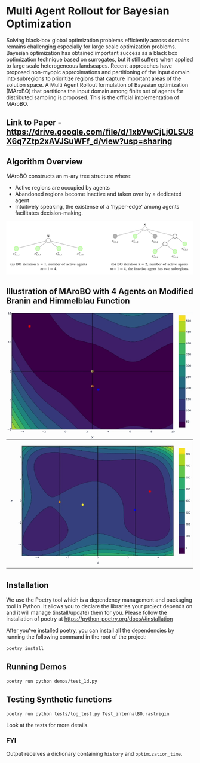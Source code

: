 # Multi Agent Rollout for Bayesian Optimization 
Solving black-box global optimization problems efficiently across domains remains challenging especially for large scale optimization problems. Bayesian optimization has obtained important success as a black box optimization technique based on surrogates, but it still suffers when applied to large scale heterogeneous landscapes. Recent approaches have proposed non-myopic approximations and partitioning of the input domain into subregions to prioritize regions that capture important areas of the solution space. A Multi Agent Rollout formulation of Bayesian optimization (MAroBO) that partitions the input domain among finite set of agents for distributed sampling is proposed. This is the official implementation of MAroBO.

## Link to Paper - https://drive.google.com/file/d/1xbVwCjLj0LSU8X6q7Ztp2xAVJSuWFf_d/view?usp=sharing

## Algorithm Overview

MAroBO constructs an m-ary tree structure where:
- Active regions are occupied by agents
- Abandoned regions become inactive and taken over by a dedicated agent
- Intuitively speaking, the existense of a 'hyper-edge' among agents facilitates decision-making.

<img src="resources/tree.png" width="500" alt="MAroBO Tree Structure"/>


## Illustration of MAroBO with 4 Agents on Modified Branin and Himmelblau Function

<p float="left">
  <img src="resources/S2.gif" width="500" alt="MAroBO with 4 agents on Modified Branin function"/>
  <img src="resources/SS.gif" width="500" alt="MAroBO with 4 agents on Himmelblau function"/>
</p>

## Installation

We use the Poetry tool which is a dependency management and packaging tool in Python. It allows you to declare the libraries your project depends on and it will manage (install/update) them for you. Please follow the installation of poetry at https://python-poetry.org/docs/#installation

After you've installed poetry, you can install all the dependencies by running the following command in the root of the project:

```
poetry install
```

## Running Demos

```
poetry run python demos/test_1d.py
```

## Testing Synthetic functions
```
poetry run python tests/log_test.py Test_internalBO.rastrigin
```

Look at the tests for more details.

### FYI

Output receives a dictionary containing ```history``` and ```optimization_time```.